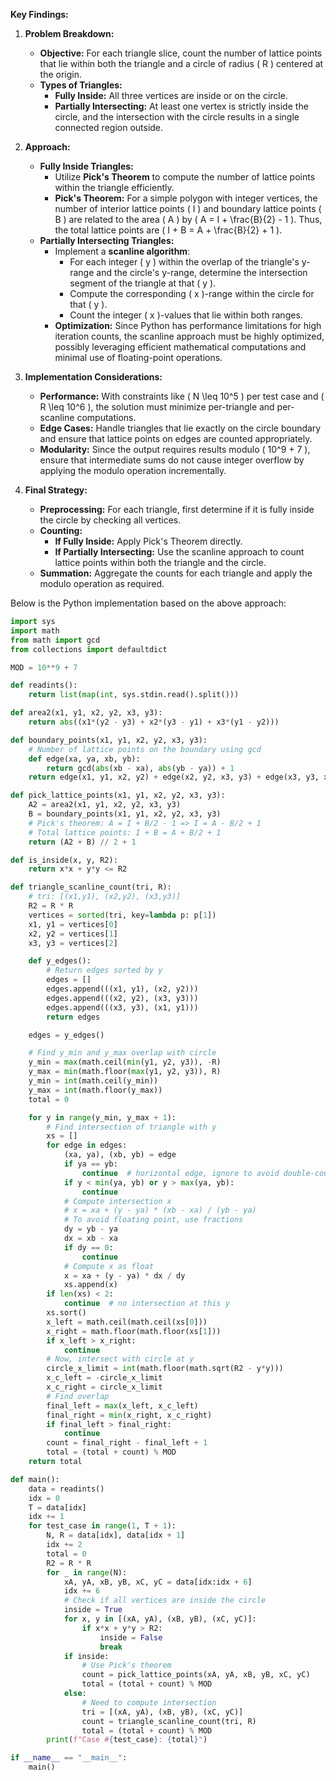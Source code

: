 **Key Findings:**

1. **Problem Breakdown:**
   - **Objective:** For each triangle slice, count the number of lattice points that lie within both the triangle and a circle of radius \( R \) centered at the origin.
   - **Types of Triangles:**
     - **Fully Inside:** All three vertices are inside or on the circle.
     - **Partially Intersecting:** At least one vertex is strictly inside the circle, and the intersection with the circle results in a single connected region outside.

2. **Approach:**
   - **Fully Inside Triangles:**
     - Utilize **Pick's Theorem** to compute the number of lattice points within the triangle efficiently.
     - **Pick's Theorem:** For a simple polygon with integer vertices, the number of interior lattice points \( I \) and boundary lattice points \( B \) are related to the area \( A \) by \( A = I + \frac{B}{2} - 1 \). Thus, the total lattice points are \( I + B = A + \frac{B}{2} + 1 \).
   - **Partially Intersecting Triangles:**
     - Implement a **scanline algorithm**:
       - For each integer \( y \) within the overlap of the triangle's y-range and the circle's y-range, determine the intersection segment of the triangle at that \( y \).
       - Compute the corresponding \( x \)-range within the circle for that \( y \).
       - Count the integer \( x \)-values that lie within both ranges.
     - **Optimization:** Since Python has performance limitations for high iteration counts, the scanline approach must be highly optimized, possibly leveraging efficient mathematical computations and minimal use of floating-point operations.

3. **Implementation Considerations:**
   - **Performance:** With constraints like \( N \leq 10^5 \) per test case and \( R \leq 10^6 \), the solution must minimize per-triangle and per-scanline computations.
   - **Edge Cases:** Handle triangles that lie exactly on the circle boundary and ensure that lattice points on edges are counted appropriately.
   - **Modularity:** Since the output requires results modulo \( 10^9 + 7 \), ensure that intermediate sums do not cause integer overflow by applying the modulo operation incrementally.

4. **Final Strategy:**
   - **Preprocessing:** For each triangle, first determine if it is fully inside the circle by checking all vertices.
   - **Counting:**
     - **If Fully Inside:** Apply Pick's Theorem directly.
     - **If Partially Intersecting:** Use the scanline approach to count lattice points within both the triangle and the circle.
   - **Summation:** Aggregate the counts for each triangle and apply the modulo operation as required.

Below is the Python implementation based on the above approach:

```python
import sys
import math
from math import gcd
from collections import defaultdict

MOD = 10**9 + 7

def readints():
    return list(map(int, sys.stdin.read().split()))

def area2(x1, y1, x2, y2, x3, y3):
    return abs((x1*(y2 - y3) + x2*(y3 - y1) + x3*(y1 - y2)))

def boundary_points(x1, y1, x2, y2, x3, y3):
    # Number of lattice points on the boundary using gcd
    def edge(xa, ya, xb, yb):
        return gcd(abs(xb - xa), abs(yb - ya)) + 1
    return edge(x1, y1, x2, y2) + edge(x2, y2, x3, y3) + edge(x3, y3, x1, y1) - 3

def pick_lattice_points(x1, y1, x2, y2, x3, y3):
    A2 = area2(x1, y1, x2, y2, x3, y3)
    B = boundary_points(x1, y1, x2, y2, x3, y3)
    # Pick's theorem: A = I + B/2 - 1 => I = A - B/2 + 1
    # Total lattice points: I + B = A + B/2 + 1
    return (A2 + B) // 2 + 1

def is_inside(x, y, R2):
    return x*x + y*y <= R2

def triangle_scanline_count(tri, R):
    # tri: [(x1,y1), (x2,y2), (x3,y3)]
    R2 = R * R
    vertices = sorted(tri, key=lambda p: p[1])
    x1, y1 = vertices[0]
    x2, y2 = vertices[1]
    x3, y3 = vertices[2]

    def y_edges():
        # Return edges sorted by y
        edges = []
        edges.append(((x1, y1), (x2, y2)))
        edges.append(((x2, y2), (x3, y3)))
        edges.append(((x3, y3), (x1, y1)))
        return edges

    edges = y_edges()

    # Find y_min and y_max overlap with circle
    y_min = max(math.ceil(min(y1, y2, y3)), -R)
    y_max = min(math.floor(max(y1, y2, y3)), R)
    y_min = int(math.ceil(y_min))
    y_max = int(math.floor(y_max))
    total = 0

    for y in range(y_min, y_max + 1):
        # Find intersection of triangle with y
        xs = []
        for edge in edges:
            (xa, ya), (xb, yb) = edge
            if ya == yb:
                continue  # horizontal edge, ignore to avoid double-counting
            if y < min(ya, yb) or y > max(ya, yb):
                continue
            # Compute intersection x
            # x = xa + (y - ya) * (xb - xa) / (yb - ya)
            # To avoid floating point, use fractions
            dy = yb - ya
            dx = xb - xa
            if dy == 0:
                continue
            # Compute x as float
            x = xa + (y - ya) * dx / dy
            xs.append(x)
        if len(xs) < 2:
            continue  # no intersection at this y
        xs.sort()
        x_left = math.ceil(math.ceil(xs[0]))
        x_right = math.floor(math.floor(xs[1]))
        if x_left > x_right:
            continue
        # Now, intersect with circle at y
        circle_x_limit = int(math.floor(math.sqrt(R2 - y*y)))
        x_c_left = -circle_x_limit
        x_c_right = circle_x_limit
        # Find overlap
        final_left = max(x_left, x_c_left)
        final_right = min(x_right, x_c_right)
        if final_left > final_right:
            continue
        count = final_right - final_left + 1
        total = (total + count) % MOD
    return total

def main():
    data = readints()
    idx = 0
    T = data[idx]
    idx += 1
    for test_case in range(1, T + 1):
        N, R = data[idx], data[idx + 1]
        idx += 2
        total = 0
        R2 = R * R
        for _ in range(N):
            xA, yA, xB, yB, xC, yC = data[idx:idx + 6]
            idx += 6
            # Check if all vertices are inside the circle
            inside = True
            for x, y in [(xA, yA), (xB, yB), (xC, yC)]:
                if x*x + y*y > R2:
                    inside = False
                    break
            if inside:
                # Use Pick's theorem
                count = pick_lattice_points(xA, yA, xB, yB, xC, yC)
                total = (total + count) % MOD
            else:
                # Need to compute intersection
                tri = [(xA, yA), (xB, yB), (xC, yC)]
                count = triangle_scanline_count(tri, R)
                total = (total + count) % MOD
        print(f"Case #{test_case}: {total}")

if __name__ == "__main__":
    main()
```
